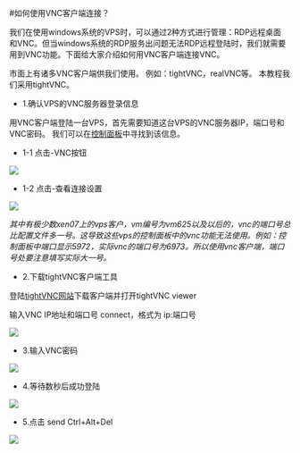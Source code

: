 <!-- --- tag: 云主机 VNC -->
<!-- --- title: 如何使用VNC客户端连接？ -->
#如何使用VNC客户端连接？

我们在使用windows系统的VPS时，可以通过2种方式进行管理：RDP远程桌面 和VNC。但当windows系统的RDP服务出问题无法RDP远程登陆时，我们就需要用到VNC功能。下面给大家介绍如何用VNC客户端连接VNC。

市面上有诸多VNC客户端供我们使用。 例如：tightVNC，realVNC等。 本教程我们采用tightVNC。

* 1.确认VPS的VNC服务器登录信息

用VNC客户端登陆一台VPS，首先需要知道这台VPS的VNC服务器IP，端口号和VNC密码。 我们可以在[控制面板](http://kb.51hosting.com/vps/2012/11/20/how-to-use-vps-controlpanel/)中寻找到该信息。

* 1-1 点击-VNC按钮

![](http://ww2.sinaimg.cn/large/a15e6eb9gw1e73r62t70xj20ec0a6q3j.jpg)

* 1-2 点击-查看连接设置 


![](http://ww2.sinaimg.cn/large/a15e6eb9gw1e73r7obck7j20ex0a7gly.jpg)


*其中有极少数xen07上的vps客户，vm编号为vm625以及以后的，vnc的端口号总比配置文件多一号。这导致这些vps的控制面板中的vnc功能无法使用。例如：控制面板中端口显示5972，实际vnc的端口号为6973。所以使用vnc客户端，端口号处要注意填写实际大一号。*


* 2.下载tightVNC客户端工具

登陆[tightVNC网站](http://www.tightvnc.com/download.php)下载客户端并打开tightVNC viewer

输入VNC IP地址和端口号 connect，格式为 ip:端口号

![](http://ww1.sinaimg.cn/large/a15e6eb9gw1e73pyov5ypj20e20ah3zv.jpg)


* 3.输入VNC密码

![](http://ww2.sinaimg.cn/large/a15e6eb9gw1e73ra3aj7aj209l05d74f.jpg)


* 4.等待数秒后成功登陆


![](http://ww2.sinaimg.cn/large/a15e6eb9gw1e73q81bzr9j20mi0is0u4.jpg)


* 5.点击 send Ctrl+Alt+Del

![](http://ww1.sinaimg.cn/large/a15e6eb9gw1e73qeulr2nj20m80ig3zk.jpg)










